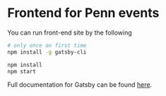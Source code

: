 
# Frontend for Penn events

You can run front-end site by the following

```sh
# only once on first time
npm install -g gatsby-cli
```

```sh
npm install
npm start
```

Full documentation for Gatsby can be found [here](https://www.gatsbyjs.org/).
